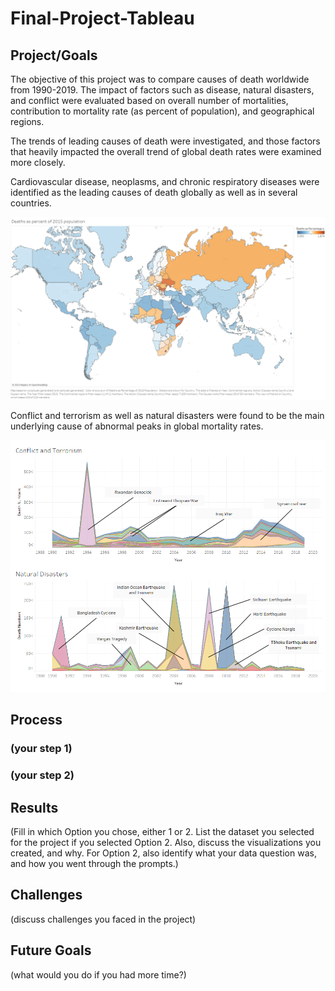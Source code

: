 # Final-Project-Tableau

## Project/Goals

The objective of this project was to compare causes of death worldwide from 1990-2019. The impact of factors such as disease, natural disasters, and conflict were evaluated based on overall number of mortalities, contribution to mortality rate (as percent of population), and geographical regions.

The trends of leading causes of death were investigated, and those factors that heavily impacted the overall trend of global death rates were examined more closely.

Cardiovascular disease, neoplasms, and chronic respiratory diseases were identified as the leading causes of death globally as well as in several countries.

![Global_mortality_rates](docs/images/2015%20deaths%20by%20percent%20population.png)

Conflict and terrorism as well as natural disasters were found to be the main underlying cause of abnormal peaks in global mortality rates.

![Conflict_and_natural_disasters](docs/images/ConflictNatural%20DIsasters.png)

## Process
### (your step 1)
### (your step 2)

## Results
(Fill in which Option you chose, either 1 or 2. List the dataset you selected for the project if you selected Option 2. Also, discuss the visualizations you created, and why. For Option 2, also identify what your data question was, and how you went through the prompts.)

## Challenges 
(discuss challenges you faced in the project)

## Future Goals
(what would you do if you had more time?)
